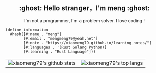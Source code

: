 <h2 align="center">:ghost: Hello stranger，I'm meng :ghost:</h2>

<p align="center">I'm not a programmer, I'm a problem solver. I love coding !</p>

```racket
(define information
  #hash([#:name . "meng"]
        [#:email . "mengmeng79@yeah.net"]
        [#:note . "https://xiaomeng79.github.io/learning_notes/"]
        [#:languages . '(Rust Golang Python)]
        [#:learning . "Rust Language"]))
```

<table>
  <tr>
    <td><img src="https://github-readme-stats.vercel.app/api?username=xiaomeng79&show_icons=true&theme=Gradient" alt="xiaomeng79's github stats"></td>
    <td><img src="https://github-readme-stats.vercel.app/api/top-langs/?username=xiaomeng79&layout=compact&hide=HTML" alt="xiaomeng79's top langs"></td>
  </tr>
  <!-- <tr>
    <td><img src="https://github-readme-stats.vercel.app/api/wakatime?username=xiaomeng79&layout=compact" alt="xiaomeng79's wakatime stats"></td>
  </tr> -->
</table>

<!-- <p align="center"><img src="https://visitor-badge.laobi.icu/badge?page_id=xiaomeng79.xiaomeng79" alt="visitor badge, start on october 28"/></p> -->

